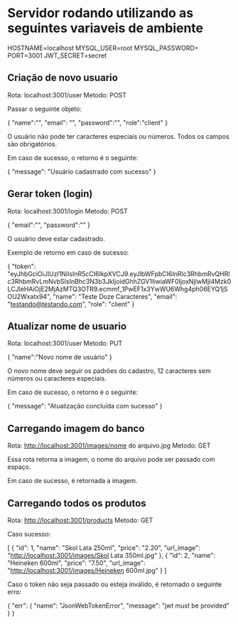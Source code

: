 # Servidor rodando utilizando as seguintes variaveis de ambiente

HOSTNAME=localhost
MYSQL_USER=root
MYSQL_PASSWORD=
PORT=3001
JWT_SECRET=secret

## Criação de novo usuario

Rota: localhost:3001/user
Metodo: POST

Passar o seguinte objeto:

{
 "name":"",
 "email": "",
 "password":"",
 "role":"client"
}

O usuário não pode ter caracteres especiais ou números.
Todos os campos são obrigatórios.

Em caso de sucesso, o retorno é o seguinte:

{
  "message": "Usuário cadastrado com sucesso"
}

## Gerar token (login)

Rota: localhost:3001/login
Metodo: POST

{
 "email":"",
 "password":""
}

O usuário deve estar cadastrado.

Exemplo de retorno em caso de sucesso:

{
  "token": "eyJhbGciOiJIUzI1NiIsInR5cCI6IkpXVCJ9.eyJlbWFpbCI6InRlc3RhbmRvQHRlc3RhbmRvLmNvbSIsInBhc3N3b3JkIjoidGhhZGV1IiwiaWF0IjoxNjIwMjI4Mzk0LCJleHAiOjE2MjAzMTQ3OTR9.ecmmf_1PwEF1x3YwWU6Whg4ph06EYQ1jSOU2Wxatx94",
  "name": "Teste Doze Caracteres",
  "email": "testando@testando.com",
  "role": "client"
}

## Atualizar nome de usuario

Rota: localhost:3001/user
Metodo: PUT

{
  "name":"Novo nome de usuário"
}

O novo nome deve seguir os padrões do cadastro, 12 caracteres sem números ou caracteres especiais.

Em caso de sucesso, o retorno é o seguinte:

{
  "message": "Atualização concluída com sucesso"
}

## Carregando imagem do banco

Rota: <http://localhost:3001/images/nome> do arquivo.jpg
Metodo: GET

Essa rota retorna a imagem, o nome do arquivo pode ser passado com espaço.

Em caso de sucesso, é retornada a imagem.

## Carregando todos os produtos

Rota: <http://localhost:3001/products>
Metodo: GET

Caso sucesso:

[
  {
    "id": 1,
    "name": "Skol Lata 250ml",
    "price": "2.20",
    "url_image": "<http://localhost:3001/images/Skol> Lata 350ml.jpg"
  },
  {
    "id": 2,
    "name": "Heineken 600ml",
    "price": "7.50",
    "url_image": "<http://localhost:3001/images/Heineken> 600ml.jpg"
  }
]

Caso o token não seja passado ou esteja inválido, é retornado o seguinte erro:

{
  "err": {
    "name": "JsonWebTokenError",
    "message": "jwt must be provided"
  }
}

